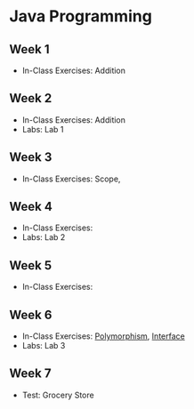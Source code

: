 # Java Programming

## Week 1

- In-Class Exercises: Addition

## Week 2

- In-Class Exercises: Addition
- Labs: Lab 1

## Week 3

- In-Class Exercises: Scope, 

## Week 4

- In-Class Exercises:
- Labs: Lab 2

## Week 5

- In-Class Exercises:

## Week 6

- In-Class Exercises: [Polymorphism](Polymorphism), [Interface](Interface)
- Labs: Lab 3

## Week 7

- Test: Grocery Store
